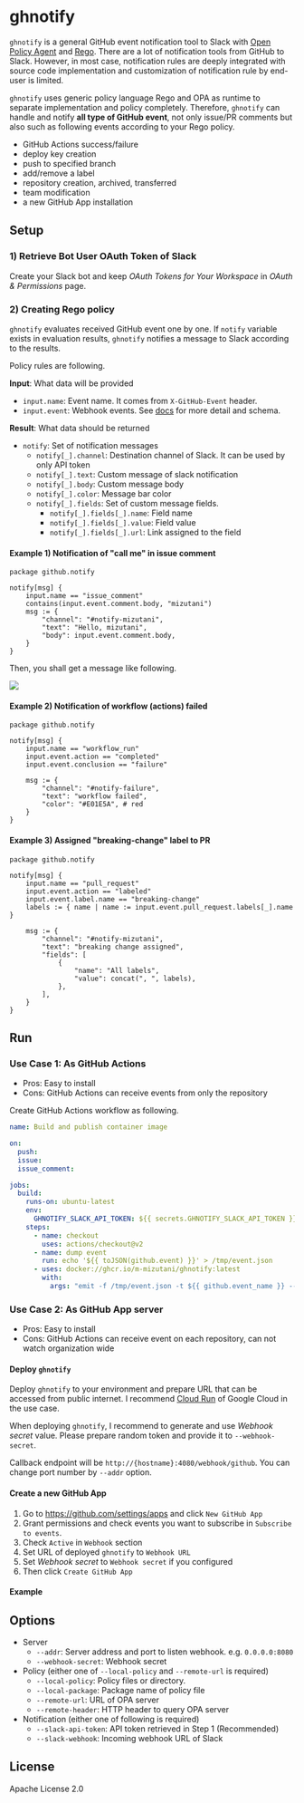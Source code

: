 # ghnotify

`ghnotify` is a general GitHub event notification tool to Slack with [Open Policy Agent](https://github.com/open-policy-agent/opa) and [Rego](https://www.openpolicyagent.org/docs/latest/policy-language/). There are a lot of notification tools from GitHub to Slack. However, in most case, notification rules are deeply integrated with source code implementation and customization of notification rule by end-user is limited.

`ghnotify` uses generic policy language Rego and OPA as runtime to separate implementation and policy completely. Therefore, `ghnotify` can handle and notify **all type of GitHub event**, not only issue/PR comments but also such as following events according to your Rego policy.

- GitHub Actions success/failure
- deploy key creation
- push to specified branch
- add/remove a label
- repository creation, archived, transferred
- team modification
- a new GitHub App installation

## Setup

### 1) Retrieve Bot User OAuth Token of Slack

Create your Slack bot and keep *OAuth Tokens for Your Workspace* in *OAuth & Permissions* page.

### 2) Creating Rego policy

`ghnotify` evaluates received GitHub event one by one. If `notify` variable exists in evaluation results, `ghnotify` notifies a message to Slack according to the results.

Policy rules are following.

**Input**: What data will be provided
- `input.name`: Event name. It comes from `X-GitHub-Event` header.
- `input.event`: Webhook events. See [docs](https://docs.github.com/en/developers/webhooks-and-events/webhooks) for more detail and schema.

**Result**: What data should be returned
- `notify`: Set of notification messages
    - `notify[_].channel`: Destination channel of Slack. It can be used by only API token
    - `notify[_].text`: Custom message of slack notification
    - `notify[_].body`: Custom message body
    - `notify[_].color`: Message bar color
    - `notify[_].fields`: Set of custom message fields.
        - `notify[_].fields[_].name`: Field name
        - `notify[_].fields[_].value`: Field value
        - `notify[_].fields[_].url`: Link assigned to the field

#### Example 1) Notification of "call me" in issue comment

```rego
package github.notify

notify[msg] {
    input.name == "issue_comment"
    contains(input.event.comment.body, "mizutani")
    msg := {
        "channel": "#notify-mizutani",
        "text": "Hello, mizutani",
        "body": input.event.comment.body,
    }
}
```

Then, you shall get a message like following.

![](https://user-images.githubusercontent.com/605953/155864886-c9c8ccbb-809c-44df-8925-fe69a0d820f4.png)


#### Example 2) Notification of workflow (actions) failed

```rego
package github.notify

notify[msg] {
    input.name == "workflow_run"
    input.event.action == "completed"
    input.event.conclusion == "failure"

    msg := {
        "channel": "#notify-failure",
        "text": "workflow failed",
        "color": "#E01E5A", # red
    }
}
```

#### Example 3) Assigned "breaking-change" label to PR

```rego
package github.notify

notify[msg] {
    input.name == "pull_request"
    input.event.action == "labeled"
    input.event.label.name == "breaking-change"
    labels := { name | name := input.event.pull_request.labels[_].name }

    msg := {
        "channel": "#notify-mizutani",
        "text": "breaking change assigned",
        "fields": [
            {
                "name": "All labels",
                "value": concat(", ", labels),
            },
        ],
    }
}
```

## Run

### Use Case 1: As GitHub Actions

- Pros: Easy to install
- Cons: GitHub Actions can receive events from only the repository

Create GitHub Actions workflow as following.

```yaml
name: Build and publish container image

on:
  push:
  issue:
  issue_comment:

jobs:
  build:
    runs-on: ubuntu-latest
    env:
      GHNOTIFY_SLACK_API_TOKEN: ${{ secrets.GHNOTIFY_SLACK_API_TOKEN }}
    steps:
      - name: checkout
        uses: actions/checkout@v2
      - name: dump event
        run: echo '${{ toJSON(github.event) }}' > /tmp/event.json
      - uses: docker://ghcr.io/m-mizutani/ghnotify:latest
        with:
          args: "emit -f /tmp/event.json -t ${{ github.event_name }} --local-policy ./policy"
```

### Use Case 2: As GitHub App server

- Pros: Easy to install
- Cons: GitHub Actions can receive event on each repository, can not watch organization wide

#### Deploy `ghnotify`

Deploy `ghnotify` to your environment and prepare URL that can be accessed from public internet. I recommend [Cloud Run](https://cloud.google.com/run) of Google Cloud in the use case.

When deploying `ghnotify`, I recommend to generate and use *Webhook secret* value. Please prepare random token and provide it to `--webhook-secret`.

Callback endpoint will be `http://{hostname}:4080/webhook/github`. You can change port number by `--addr` option.

#### Create a new GitHub App

1. Go to https://github.com/settings/apps and click `New GitHub App`
2. Grant permissions and check events you want to subscribe in `Subscribe to events`.
3. Check `Active` in `Webhook` section
4. Set URL of deployed `ghnotify` to `Webhook URL`
5. Set *Webhook secret* to `Webhook secret` if you configured
6. Then click `Create GitHub App`

#### Example

## Options

- Server
    - `--addr`: Server address and port to listen webhook. e.g. `0.0.0.0:8080`
    - `--webhook-secret`: Webhook secret
- Policy (either one of `--local-policy` and `--remote-url` is required)
    - `--local-policy`: Policy files or directory.
    - `--local-package`: Package name of policy file
    - `--remote-url`: URL of OPA server
    - `--remote-header`: HTTP header to query OPA server
- Notification (either one of following is required)
    - `--slack-api-token`: API token retrieved in Step 1 (Recommended)
    - `--slack-webhook`: Incoming webhook URL of Slack

## License

Apache License 2.0
